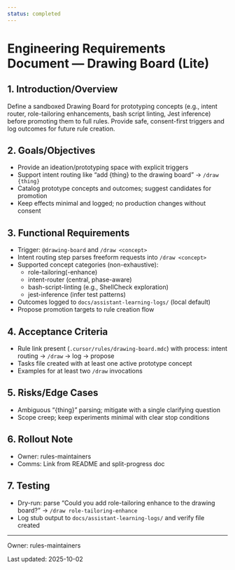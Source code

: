 ```yaml
---
status: completed
---
```

# Engineering Requirements Document — Drawing Board (Lite)


## 1. Introduction/Overview

Define a sandboxed Drawing Board for prototyping concepts (e.g., intent router, role-tailoring enhancements, bash script linting, Jest inference) before promoting them to full rules. Provide safe, consent-first triggers and log outcomes for future rule creation.

## 2. Goals/Objectives

- Provide an ideation/prototyping space with explicit triggers
- Support intent routing like “add {thing} to the drawing board” → `/draw {thing}`
- Catalog prototype concepts and outcomes; suggest candidates for promotion
- Keep effects minimal and logged; no production changes without consent

## 3. Functional Requirements

- Trigger: `@drawing-board` and `/draw <concept>`
- Intent routing step parses freeform requests into `/draw <concept>`
- Supported concept categories (non-exhaustive):
  - role-tailoring(-enhance)
  - intent-router (central, phase-aware)
  - bash-script-linting (e.g., ShellCheck exploration)
  - jest-inference (infer test patterns)
- Outcomes logged to `docs/assistant-learning-logs/` (local default)
- Propose promotion targets to rule creation flow

## 4. Acceptance Criteria

- Rule link present (`.cursor/rules/drawing-board.mdc`) with process: intent routing → `/draw` → log → propose
- Tasks file created with at least one active prototype concept
- Examples for at least two `/draw` invocations

## 5. Risks/Edge Cases

- Ambiguous “{thing}” parsing; mitigate with a single clarifying question
- Scope creep; keep experiments minimal with clear stop conditions

## 6. Rollout Note

- Owner: rules-maintainers
- Comms: Link from README and split-progress doc

## 7. Testing

- Dry-run: parse “Could you add role-tailoring enhance to the drawing board?” → `/draw role-tailoring-enhance`
- Log stub output to `docs/assistant-learning-logs/` and verify file created

---

Owner: rules-maintainers

Last updated: 2025-10-02
